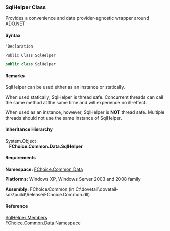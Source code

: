 ﻿### SqlHelper Class

Provides a convenience and data provider-agnostic wrapper around ADO.NET

#### Syntax

```vbnet
'Declaration

Public Class SqlHelper 
```

```csharp
public class SqlHelper 
```

#### Remarks

SqlHelper can be used either as an instance or statically.

When used statically, SqlHelper is thread safe. Concurrent threads can call the same method at the same time and will experience no ill-effect.

When used as an instance, however, SqlHelper is **NOT** thread safe. Multiple threads should not use the same instance of SqlHelper.

#### Inheritance Hierarchy

System.Object  
   **FChoice.Common.Data.SqlHelper**  

#### Requirements

**Namespace:** [FChoice.Common.Data](FChoice.Common~FChoice.Common.Data_namespace.md)

**Platforms:** Windows XP, Windows Server 2003 and 2008 family

**Assembly:** FChoice.Common (in C:\\dovetail\\dovetail-sdk\\build\\Release\\FChoice.Common.dll)

#### Reference

[SqlHelper Members](FChoice.Common~FChoice.Common.Data.SqlHelper_members.md)  
[FChoice.Common.Data Namespace](FChoice.Common~FChoice.Common.Data_namespace.md)